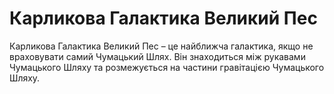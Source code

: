 # Карликова Галактика Великий Пес

Карликова Галактика Великий Пес – це найближча галактика, якщо не враховувати
самий Чумацький Шлях. Він знаходиться між рукавами Чумацького Шляху та
розмежується на частини гравітацією Чумацького Шляху.
